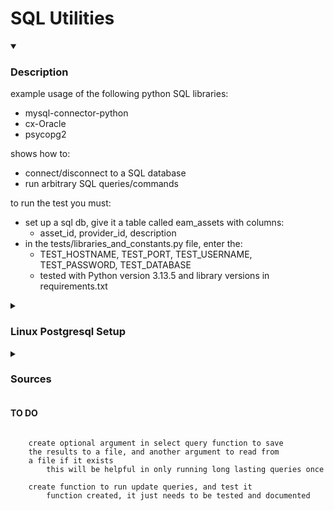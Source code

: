 # SQL Utilities


<details open>
<summary><h3>Description</h3></summary>

example usage of the following python SQL libraries:
 - mysql-connector-python
 - cx-Oracle
 - psycopg2

shows how to:
 - connect/disconnect to a SQL database
 - run arbitrary SQL queries/commands

to run the test you must:
 - set up a sql db, give it a table called eam_assets with columns:
    - asset_id, provider_id, description
 - in the tests/libraries_and_constants.py file, enter the:
    - TEST_HOSTNAME, TEST_PORT, TEST_USERNAME, TEST_PASSWORD, TEST_DATABASE
    - tested with Python version 3.13.5 and library versions in requirements.txt

</details>

<details>
<summary><h3>Linux Postgresql Setup</h3></summary>
    
    sudo pacman -S postgresql # install postgresql
    sudo systemctl start postgresql
    sudo systemctl status postgresql

    # create example 'admin' superuser w/ password 'password'
    sudo -u postgres psql
        CREATE ROLE admin WITH LOGIN PASSWORD 'password';
        ALTER ROLE admin CREATEDB;
        ALTER ROLE admin WITH SUPERUSER;

    # update config file to require password from databases at localhost
    # by changing "trust" to "md5" in METHOD column
    sudo nano /var/lib/postgresql/17/main/pg_hba.conf

</details>

<details>
<summary><h3>Sources</h3></summary>

MySQL Connector/Python Docs
https://github.com/mysql/mysql-connector-python

Oracle Database Connection in Python
 - cx_Oracle lib requires Oracle Client libraries
    - download the Basic one
       - https://www.oracle.com/database/technologies/instant-client.html
 - and add it to your path:
    - C:\oracle\instantclient_19_10
 - https://cx-oracle.readthedocs.io/en/latest/user_guide/installation.html
https://www.geeksforgeeks.org/oracle-database-connection-in-python/

PostgreSQL Connector
https://pypi.org/project/psycopg2/

</details>

#### TO DO
```
	
	create optional argument in select query function to save
	the results to a file, and another argument to read from
	a file if it exists
		this will be helpful in only running long lasting queries once

	create function to run update queries, and test it
		function created, it just needs to be tested and documented

```
